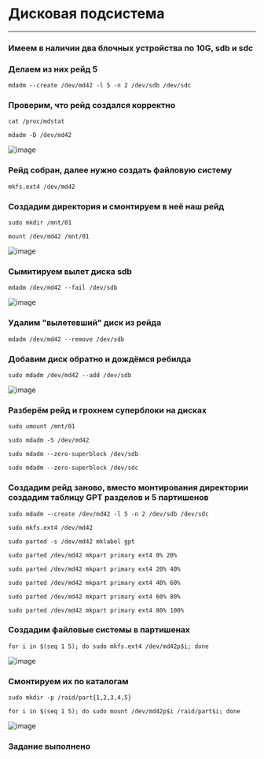 # Дисковая подсистема
___
### Имеем в наличии два блочных устройства по 10G, sdb и sdc
### Делаем из них рейд 5
```
mdadm --create /dev/md42 -l 5 -n 2 /dev/sdb /dev/sdc
```
### Проверим, что рейд создался корректно
```
cat /proc/mdstat
```
```
mdadm -D /dev/md42
```
![image](https://github.com/user-attachments/assets/c6b7f9cc-1408-43e1-8864-7b18ba2609e5)

### Рейд собран, далее нужно создать файловую систему

```
mkfs.ext4 /dev/md42
```
### Создадим директория и смонтируем в неё наш рейд 
```
sudo mkdir /mnt/01
```
```
mount /dev/md42 /mnt/01
```
![image](https://github.com/user-attachments/assets/61a32d39-4d60-4dd9-b010-ef4202436d10)


### Сымитируем вылет диска sdb
```
mdadm /dev/md42 --fail /dev/sdb
```
![image](https://github.com/user-attachments/assets/f6f800bd-f847-4f7c-9540-cffaeca20d07)

### Удалим "вылетевший" диск из рейда 
```
mdadm /dev/md42 --remove /dev/sdb
```
### Добавим диск обратно и дождёмся ребилда
```
sudo mdadm /dev/md42 --add /dev/sdb
```
![image](https://github.com/user-attachments/assets/ed9d090b-2661-48cc-80b5-2ef39c623173)


### Разберём рейд и грохнем суперблоки на дисках
```
sudo umount /mnt/01
```
```
sudo mdadm -S /dev/md42
```
```
sudo mdadm --zero-superblock /dev/sdb
```
```
sudo mdadm --zero-superblock /dev/sdc
```
### Создадим рейд заново, вместо монтирования директории создадим таблицу GPT разделов и 5 партишенов
```
sudo mdadm --create /dev/md42 -l 5 -n 2 /dev/sdb /dev/sdc
```
```
sudo mkfs.ext4 /dev/md42
```
```
sudo parted -s /dev/md42 mklabel gpt
```
```
sudo parted /dev/md42 mkpart primary ext4 0% 20%
```
```
sudo parted /dev/md42 mkpart primary ext4 20% 40%
```
```
sudo parted /dev/md42 mkpart primary ext4 40% 60%
```
```
sudo parted /dev/md42 mkpart primary ext4 60% 80%
```
```
sudo parted /dev/md42 mkpart primary ext4 80% 100%
```
### Создадим файловые системы в партишенах
```
for i in $(seq 1 5); do sudo mkfs.ext4 /dev/md42p$i; done
```

![image](https://github.com/user-attachments/assets/5e11ec0f-caa3-4e9b-891a-407729ed9b12)

### Смонтируем их по каталогам

```
sudo mkdir -p /raid/part{1,2,3,4,5}
```
```
for i in $(seq 1 5); do sudo mount /dev/md42p$i /raid/part$i; done
```
![image](https://github.com/user-attachments/assets/c3d75d79-983e-4c65-8782-950ce06ab205)

### Задание выполнено
